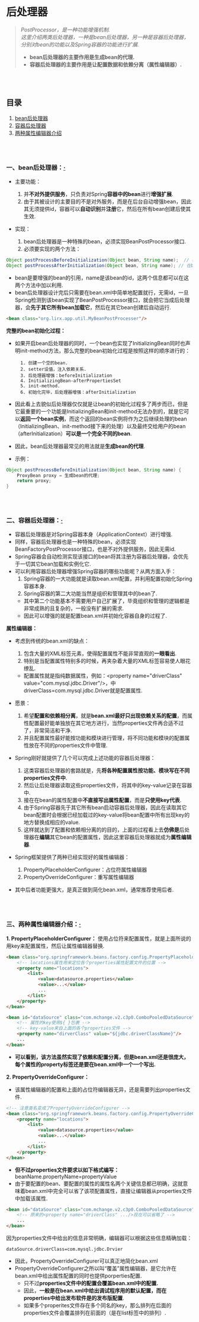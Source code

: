 # 后处理器
> *PostProcessor，是一种功能增强机制.*<br>
> *这里介绍两类后处理器，一种是bean后处理器，另一种是容器后处理器，分别对bean的功能以及Spring容器的功能进行扩展.*
> - **bean后处理器的主要作用是生成bean的代理.**<br>
> - **容器后处理器的主要作用是让配置数据和依赖分离（属性编辑器）.**<br>

<br><br>

## 目录
1. [bean后处理器](#一bean后处理器)
2. [容器后处理器](#二容器后处理器)
3. [两种属性编辑器介绍](#三两种属性编辑器介绍)

<br><br>

### 一、bean后处理器：[·](#目录)
- 主要功能：
  1. 并**不对外提供服务**，只负责对Spring**容器中的bean**进行**增强扩展**.
  2. 由于其被设计的主要目的不是对外服务，而是在后台自动增强bean，因此其无须提供id，容器可以**自动识别**并**注册**它，然后在所有bean创建后使其生效.


- 实现：
  1. bean后处理器是一种特殊的bean，必须实现BeanPostProcessor接口.
  2. 必须要实现的两个方法：

```java
Object postProcessBeforeInitialization(Object bean, String name);  // 在bean创建后自动调用
Object postProcessAfterInitialization(Object bean, String name); // 在bean初始化之后自动调用
```

- bean是要增强的bean的引用，name是该bean的id，这两个信息都可以在这两个方法中加以利用.
- bean后处理器设计完后只需要在bean.xml中简单地配置就行，无需id，一旦Spring检测到该bean实现了BeanPostProcessor接口，就会把它当成后处理器，会**先于其它所有bean加载它**，然后在其它bean创建后自动运行.

```html
<bean class="org.lirx.app.util.MyBeanPostProcesser"/>
```

**完整的bean初始化过程：**

- 如果开启bean后处理器的同时，一个bean也实现了InitializingBean同时也声明init-method方法，那么完整的bean初始化过程是按照这样的顺序进行的：


        1. 创建一个空的bean.
        2. setter设值，注入依赖关系.
        3. 后处理器增强：beforeInitialization
        4. InitializingBean-afterPropertiesSet
        5. init-method.
        6. 初始化完毕，后处理器增强：afterInitialization


- 因此看上去貌似后处理器仅仅就是让bean的初始化过程多了两步而已，但是它最重要的一个功能是InitializingBean和init-method无法办到的，就是它可以**返回一个bean实例**，而这个返回的bean实例将作为之后继续处理的bean（InitializingBean、init-method接下来的处理）以及最终交给用户的bean（afterInitialization）**可以是一个完全不同的bean**.
- 因此，bean后处理器最常见的用法就是**生成bean的代理**.
- 示例：

```java
Object postProcessBeforeInitialization(Object bean, String name) {
    ProxyBean proxy = 生成bean的代理;
    return proxy;
}
```

<br><br>

### 二、容器后处理器：[·](#目录)
- 容器后处理器是对Spring容器本身（ApplicationContext）进行增强.
- 同样，容器后处理器也是一种特殊的bean，必须实现BeanFactoryPostProcessor接口，也是不对外提供服务，因此无需id.
- Spring容器会自动检测实现该接口的bean将其注册为容器后处理器，会优先于一切其它bean加载和实例化它.
- 可以利用容器后处理器增强Spring容器的哪些功能呢？从两方面入手：
  1. Spring容器的一大功能就是读取bean.xml配置，并利用配置初始化Spring容器本身.
  2. Spring容器的第二大功能当然是组织和管理其中的bean了.
    - 其中第二个功能基本不需要用户自己扩展了，毕竟组织和管理的逻辑都是非常成熟的且复杂的，一般没有扩展的需求.
    - 因此可以增强的就是配置bean.xml并初始化容器自身的过程了.


**属性编辑器：**

- 考虑到传统的bean.xml的缺点：
  1. 包含大量的XML标签元素，使得配置属性不能非常直观的**一眼看出**.
  2. 特别是当配置属性特别多的时候，再夹杂着大量的XML标签容易使人眼花缭乱.
    - 配置属性就是指纯数据属性，例如：\<property name="driverClass" value="com.mysql.jdbc.Driver"/\>，中driverClass=com.mysql.jdbc.Driver就是配置属性.
- 愿景：
  1. 希望**配置和依赖相分离**，就是**bean.xml最好只出现依赖关系的配置**，而属性配置最好能单独放在其它地方进行，当然properties文件再合适不过了，非常简洁和干净.
  2. 并且配置属性最好能按功能和模块进行管理，将不同功能和模块的配置属性放在不同的properties文件中管理.
- Spring刚好就提供了几个可以完成上述功能的容器后处理器：
  1. 这类容器后处理器的套路就是，先**将各种配置属性按功能、模块写在不同properties文件中**.
  2. 然后让后处理器读取这些properties文件，将其中的key-value记录在容器中.
  3. 接在在bean的属性配置中**不直接写出属性配置**，而是**只使用key代表**.
  4. 由于Spring容器先于其它所有bean启动容器后处理器，因此在读取其它bean配置时会根据已经加载过的key-value将bean配置中所有出现key的地方替换成相应的value.
  5. 这样就达到了配置和依赖相分离的的目的，上面的过程看上去**仿佛是**后处理器在**编辑**其它bean的配置属性，因此这里容器后处理器就成为**属性编辑器**.


- Spring框架提供了两种已经实现好的属性编辑器：
  1. PropertyPlaceholderConfigurer：占位符属性编辑器
  2. PropertyOverrideConfigurer：重写属性编辑器
- 其中后者功能更强大，是真正做到简化bean.xml，通常推荐使用后者.

<br><br>

### 三、两种属性编辑器介绍：[·](#目录)
**1. PropertyPlaceholderConfigurer：** 使用占位符来配置属性，就是上面所说的用key来配置属性，然后让属性编辑器替换.

```html
<bean class="org.springframework.beans.factory.config.PropertyPlaceholderConfigurer">
    <!-- locations属性用来定位各个properties属性配置文件的位置 -->
    <property name="locations">
        <list>
            <value>datasource.properties</value>
            <value>...</value>
            ...
        </list>
    </property>
</bean>

<bean id="dataSource" class="com.mchange.v2.c3p0.ComboPooledDataSource">
    <!-- 属性的key使用${ }包裹 -->
    <!-- key-value来自上面的各个properties文件 -->
    <property name="dirverClass" value="${jdbc.driverClassName}"/>
    ...
</bean>
```

- **可以看到，该方法虽然实现了依赖和配置分离，但是bean.xml还是很庞大，每个属性的property标签还是要在bean.xml中一个一个写出.**


**2. PropertyOverrideConfigurer：**

- 该属性编辑器的配置和上面的占位符编辑器无异，还是需要列出properties文件.

```html
<!-- 注意类名变成了PropertyOverrideConfigurer -->
<bean class="org.springframework.beans.factory.config.PropertyOverrideConfigurer">
    <property name="locations">
        <list>
            <value>datasource.properties</value>
            <value>...</value>
            ...
        </list>
    </property>
</bean>
```

- **但不过properties文件要求以如下格式编写：**  beanName.propertyName=propertyValue
- 由于要配置的bean、要配置的属性的属性名两个关键信息都已明确，这就意味着bean.xml中完全可以省了该项配置属性，直接让编辑器从properties文件中加载该属性.

```html
<bean id="dataSource" class="com.mchange.v2.c3p0.ComboPooledDataSource">
    <!-- 原来的<property name="driverClass" .../>现在可以省略了 -->
    ...
</bean>
```

因为properties文件中给出的信息非常明确，编辑器可以根据这些信息精确加载：

```
dataSource.driverClass=com.mysql.jdbc.Drvier
```

- 因此，PropertyOverrideConfigurer可以真正地简化bean.xml
- PropertyOverrideConfigurer之所以叫“覆盖”属性编辑器，是它允许在bean.xml中给出属性配置的同时也提供porperties配置.
  - 只不过**properties文件中的配置会覆盖bean.xml中的配置.**
  - 因此，**一般是在bean.xml中给出调试程序用的默认配置，而在properties中给出发布软件是的发布版配置**.
  - 如果多个properites文件存在多个同名的key，那么排列在后面的properties文件会覆盖排列在前面的（是在list标签中的排列）.
